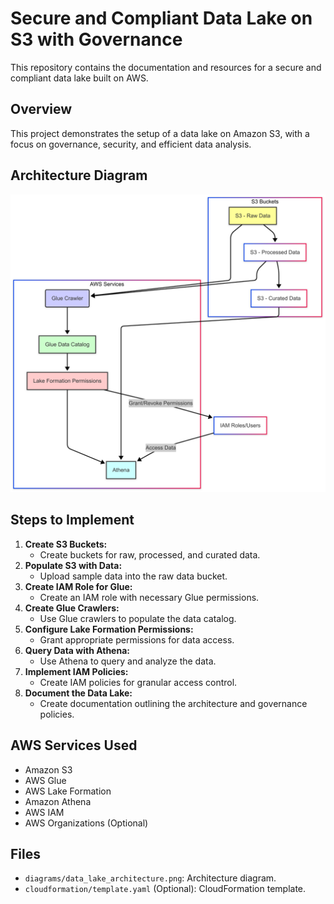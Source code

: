 # Secure and Compliant Data Lake on S3 with Governance

This repository contains the documentation and resources for a secure and compliant data lake built on AWS.

## Overview

This project demonstrates the setup of a data lake on Amazon S3, with a focus on governance, security, and efficient data analysis.

## Architecture Diagram

![Data Lake Architecture](diagrams/data_lake_architecture.png)

## Steps to Implement

1.  **Create S3 Buckets:**
    * Create buckets for raw, processed, and curated data.
2.  **Populate S3 with Data:**
    * Upload sample data into the raw data bucket.
3.  **Create IAM Role for Glue:**
    * Create an IAM role with necessary Glue permissions.
4.  **Create Glue Crawlers:**
    * Use Glue crawlers to populate the data catalog.
5.  **Configure Lake Formation Permissions:**
    * Grant appropriate permissions for data access.
6.  **Query Data with Athena:**
    * Use Athena to query and analyze the data.
7.  **Implement IAM Policies:**
    * Create IAM policies for granular access control.
8.  **Document the Data Lake:**
    * Create documentation outlining the architecture and governance policies.

## AWS Services Used

* Amazon S3
* AWS Glue
* AWS Lake Formation
* Amazon Athena
* AWS IAM
* AWS Organizations (Optional)

## Files

* `diagrams/data_lake_architecture.png`: Architecture diagram.
* `cloudformation/template.yaml` (Optional): CloudFormation template.
